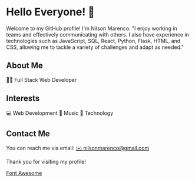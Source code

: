 # Hello Everyone! 👋

Welcome to my GitHub profile! I'm Nilson Marenco. "I enjoy working in teams and effectively communicating with others. I also have experience in technologies such as JavaScript, SQL, React, Python, Flask, HTML, and CSS, allowing me to tackle a variety of challenges and adapt as needed."

## About Me
👨‍💻 Full Stack Web Developer

## Interests
💻 Web Development
🎵 Music
📱 Technology

## Contact Me
You can reach me via email: [✉️ nilsonmarenco@gmail.com](mailto:nilsonmarenco@gmail.com)

Thank you for visiting my profile!

[Font Awesome](https://cdnjs.cloudflare.com/ajax/libs/font-awesome/5.15.4/css/all.min.css)
<i class="fas fa-heart"></i>



